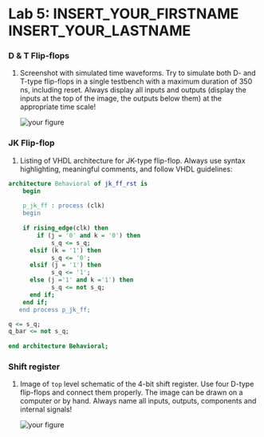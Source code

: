 # Lab 5: INSERT_YOUR_FIRSTNAME INSERT_YOUR_LASTNAME

### D & T Flip-flops

1. Screenshot with simulated time waveforms. Try to simulate both D- and T-type flip-flops in a single testbench with a maximum duration of 350 ns, including reset. Always display all inputs and outputs (display the inputs at the top of the image, the outputs below them) at the appropriate time scale!

   ![your figure]()

### JK Flip-flop

1. Listing of VHDL architecture for JK-type flip-flop. Always use syntax highlighting, meaningful comments, and follow VHDL guidelines:

```vhdl
architecture Behavioral of jk_ff_rst is
    begin
    
    p_jk_ff : process (clk)
    begin
    
    if rising_edge(clk) then
    	if (j = '0' and k = '0') then
        	s_q <= s_q;
      elsif (k = '1') then
        	s_q <= '0';
      elsif (j = '1') then
        	s_q <= '1';
      else (j ='1' and k ='1') then
            s_q <= not s_q;
      end if;
    end if;
   end process p_jk_ff;

q <= s_q;
q_bar <= not s_q;
   
end architecture Behavioral;
```

### Shift register

1. Image of `top` level schematic of the 4-bit shift register. Use four D-type flip-flops and connect them properly. The image can be drawn on a computer or by hand. Always name all inputs, outputs, components and internal signals!

   ![your figure]()
